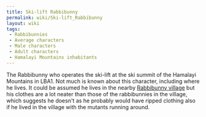 ```yaml
---
title: Ski-lift Rabbibunny
permalink: wiki/Ski-lift_Rabbibunny
layout: wiki
tags:
 - Rabbibunnies
 - Average characters
 - Male characters
 - Adult characters
 - Hamalayi Mountains inhabitants
---
```


The Rabbibunny who operates the ski-lift at the ski summit of the
Hamalayi Mountains in LBA1. Not much is known about this character,
including where he lives. It could be assumed he lives in the nearby
[Rabbibunny village](Rabbibunny_village "wikilink") but his clothes are
a lot neater than those of the rabbibunnies in the village, which
suggests he doesn't as he probably would have ripped clothing also if he
lived in the village with the mutants running around.
